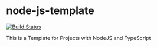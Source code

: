 # node-js-template

[![Build Status](https://travis-ci.com/dani909/node-js-template.svg?branch=master)](https://travis-ci.com/dani909/node-js-template)

This is a Template for Projects with NodeJS and TypeScript